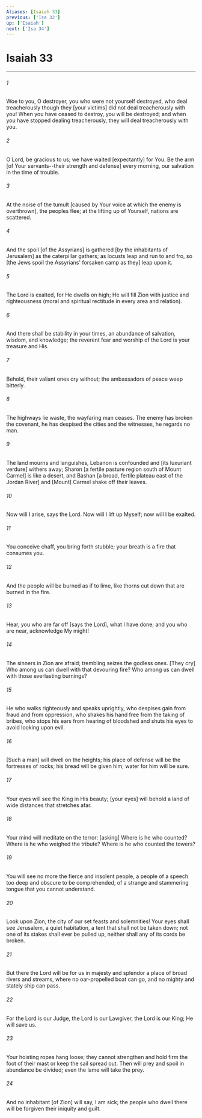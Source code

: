 ```yaml
---
Aliases: [Isaiah 33]
previous: ['Isa 32']
up: ['Isaiah']
next: ['Isa 34']
---
```

# Isaiah 33

***














###### 1 






Woe to you, O destroyer, you who were not yourself destroyed, who deal treacherously though they [your victims] did not deal treacherously with you! When you have ceased to destroy, you will be destroyed; and when you have stopped dealing treacherously, they will deal treacherously with you. 













###### 2 






O Lord, be gracious to us; we have waited [expectantly] for You. Be the arm [of Your servants--their strength and defense] every morning, our salvation in the time of trouble. 













###### 3 






At the noise of the tumult [caused by Your voice at which the enemy is overthrown], the peoples flee; at the lifting up of Yourself, nations are scattered. 













###### 4 






And the spoil [of the Assyrians] is gathered [by the inhabitants of Jerusalem] as the caterpillar gathers; as locusts leap and run to and fro, so [the Jews spoil the Assyrians' forsaken camp as they] leap upon it. 













###### 5 






The Lord is exalted, for He dwells on high; He will fill Zion with justice and righteousness (moral and spiritual rectitude in every area and relation). 













###### 6 






And there shall be stability in your times, an abundance of salvation, wisdom, and knowledge; the reverent fear and worship of the Lord is your treasure and His. 













###### 7 






Behold, their valiant ones cry without; the ambassadors of peace weep bitterly. 













###### 8 






The highways lie waste, the wayfaring man ceases. The enemy has broken the covenant, he has despised the cities and the witnesses, he regards no man. 













###### 9 






The land mourns and languishes, Lebanon is confounded and [its luxuriant verdure] withers away; Sharon [a fertile pasture region south of Mount Carmel] is like a desert, and Bashan [a broad, fertile plateau east of the Jordan River] and [Mount] Carmel shake off their leaves. 













###### 10 






Now will I arise, says the Lord. Now will I lift up Myself; now will I be exalted. 













###### 11 






You conceive chaff, you bring forth stubble; your breath is a fire that consumes you. 













###### 12 






And the people will be burned as if to lime, like thorns cut down that are burned in the fire. 













###### 13 






Hear, you who are far off [says the Lord], what I have done; and you who are near, acknowledge My might! 













###### 14 






The sinners in Zion are afraid; trembling seizes the godless ones. [They cry] Who among us can dwell with that devouring fire? Who among us can dwell with those everlasting burnings? 













###### 15 






He who walks righteously and speaks uprightly, who despises gain from fraud and from oppression, who shakes his hand free from the taking of bribes, who stops his ears from hearing of bloodshed and shuts his eyes to avoid looking upon evil. 













###### 16 






[Such a man] will dwell on the heights; his place of defense will be the fortresses of rocks; his bread will be given him; water for him will be sure. 













###### 17 






Your eyes will see the King in His beauty; [your eyes] will behold a land of wide distances that stretches afar. 













###### 18 






Your mind will meditate on the terror: [asking] Where is he who counted? Where is he who weighed the tribute? Where is he who counted the towers? 













###### 19 






You will see no more the fierce and insolent people, a people of a speech too deep and obscure to be comprehended, of a strange and stammering tongue that you cannot understand. 













###### 20 






Look upon Zion, the city of our set feasts and solemnities! Your eyes shall see Jerusalem, a quiet habitation, a tent that shall not be taken down; not one of its stakes shall ever be pulled up, neither shall any of its cords be broken. 













###### 21 






But there the Lord will be for us in majesty and splendor a place of broad rivers and streams, where no oar-propelled boat can go, and no mighty and stately ship can pass. 













###### 22 






For the Lord is our Judge, the Lord is our Lawgiver, the Lord is our King; He will save us. 













###### 23 






Your hoisting ropes hang loose; they cannot strengthen and hold firm the foot of their mast or keep the sail spread out. Then will prey and spoil in abundance be divided; even the lame will take the prey. 













###### 24 






And no inhabitant [of Zion] will say, I am sick; the people who dwell there will be forgiven their iniquity and guilt.
